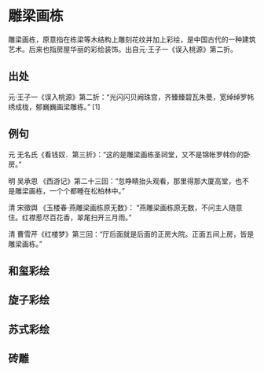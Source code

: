 # 雕梁画栋

雕梁画栋，原意指在栋梁等木结构上雕刻花纹并加上彩绘，是中国古代的一种建筑艺术。后来也指房屋华丽的彩绘装饰。出自元·王子一《误入桃源》第二折。

## 出处

元·王子一《误入桃源》第二折：“光闪闪贝阙珠宫，齐臻臻碧瓦朱甍，宽绰绰罗帏绣成栊，郁巍巍画梁雕栋。” [1]

## 例句

元 无名氏《看钱奴．第三折》：“这的是雕梁画栋圣祠堂，又不是锦帐罗帏你的卧房。”

明 吴承恩 《西游记》第二十三回：“忽睁睛抬头观看，那里得那大厦高堂，也不是雕梁画栋，一个个都睡在松柏林中。”

清 宋徵舆 《玉楼春·燕雕梁画栋原无数》： “燕雕梁画栋原无数，不问主人随意住。红襟惹尽百花香，翠尾扫开三月雨。”

清 曹雪芹《红楼梦》第三回：“厅后面就是后面的正房大院。正面五间上房，皆是雕梁画栋。”

## 和玺彩绘

## 旋子彩绘

## 苏式彩绘

## 砖雕